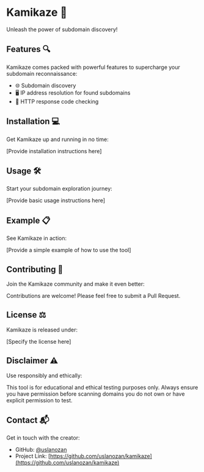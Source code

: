# Kamikaze 🚀
Unleash the power of subdomain discovery!

## Features 🔍
Kamikaze comes packed with powerful features to supercharge your subdomain reconnaissance:

- 🌐 Subdomain discovery
- 🖥️ IP address resolution for found subdomains
- 🚦 HTTP response code checking

## Installation 💻
Get Kamikaze up and running in no time:

[Provide installation instructions here]

## Usage 🛠️
Start your subdomain exploration journey:

[Provide basic usage instructions here]

## Example 📋
See Kamikaze in action:

[Provide a simple example of how to use the tool]

## Contributing 🤝
Join the Kamikaze community and make it even better:

Contributions are welcome! Please feel free to submit a Pull Request.

## License ⚖️
Kamikaze is released under:

[Specify the license here]

## Disclaimer ⚠️
Use responsibly and ethically:

This tool is for educational and ethical testing purposes only. Always ensure you have permission before scanning domains you do not own or have explicit permission to test.

## Contact 📬
Get in touch with the creator:

- GitHub: [@uslanozan](https://github.com/uslanozan)
- Project Link: [https://github.com/uslanozan/kamikaze](https://github.com/uslanozan/kamikaze)
